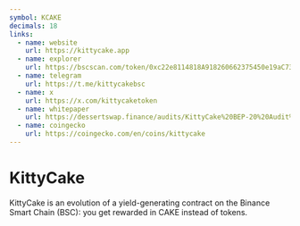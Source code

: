 ```yaml
---
symbol: KCAKE
decimals: 18
links:
  - name: website
    url: https://kittycake.app
  - name: explorer
    url: https://bscscan.com/token/0xc22e8114818A918260662375450e19aC73D32852
  - name: telegram
    url: https://t.me/kittycakebsc
  - name: x
    url: https://x.com/kittycaketoken
  - name: whitepaper
    url: https://dessertswap.finance/audits/KittyCake%20BEP-20%20Audit%209445619.pdf
  - name: coingecko
    url: https://coingecko.com/en/coins/kittycake
---
```


# KittyCake

KittyCake is an evolution of a yield-generating contract on the Binance Smart Chain (BSC): you get rewarded in CAKE instead of tokens.
